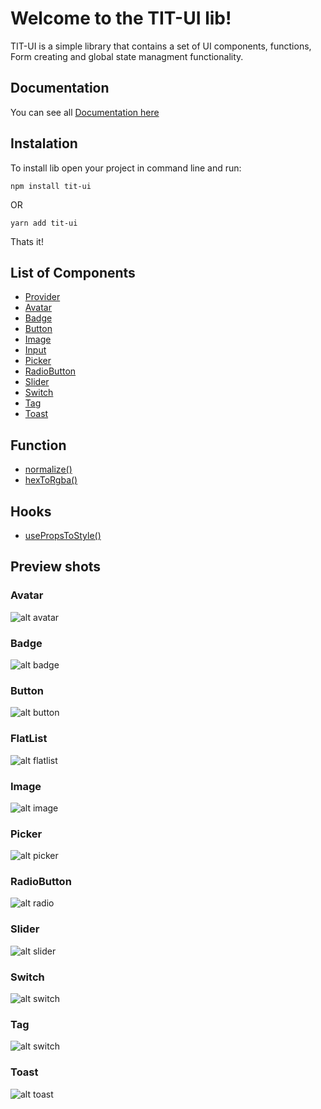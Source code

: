 # Welcome to the TIT-UI lib!

TIT-UI is a simple library that contains a set of UI components, functions, Form creating and global state managment functionality.

## Documentation
You can see all [Documentation here](https://ui.tit.dev)

## Instalation
To install lib open your project in command line and run:
```console
npm install tit-ui
```
OR
```console
yarn add tit-ui
```
Thats it!

## List of Components
- [Provider](/docs/provider.md)
- [Avatar](/docs/avatar.md)
- [Badge](/docs/badge.md)
- [Button](/docs/badge.md)
- [Image](/docs/image.md)
- [Input](/docs/input.md)
- [Picker](/docs/picker.md)
- [RadioButton](/docs/radio.md)
- [Slider](/docs/slider.md)
- [Switch](/docs/switch.md)
- [Tag](/docs/tag.md)
- [Toast](/docs/toast.md)

## Function
- [normalize()](/docs/normalize.md)
- [hexToRgba()](/docs/hexToRgba.md)

## Hooks
- [usePropsToStyle()](/docs/styles.md)

## Preview shots 

### Avatar
![alt avatar](https://github.com/blnaxblachbl/tit-ui/blob/main/images/avatar.jpg?raw=true)
### Badge
![alt badge](https://github.com/blnaxblachbl/tit-ui/blob/main/images/badge.jpg?raw=true)
### Button
![alt button](https://github.com/blnaxblachbl/tit-ui/blob/main/images/button.png?raw=true)
### FlatList
![alt flatlist](https://github.com/blnaxblachbl/tit-ui/blob/main/gifs/flat-list.gif?raw=true)
### Image
![alt image](https://github.com/blnaxblachbl/tit-ui/blob/main/gifs/image.gif?raw=true)
### Picker
![alt picker](https://github.com/blnaxblachbl/tit-ui/blob/main/gifs/picker.gif?raw=true)
### RadioButton
![alt radio](https://github.com/blnaxblachbl/tit-ui/blob/main/gifs/radioButtons.gif?raw=true)
### Slider
![alt slider](https://github.com/blnaxblachbl/tit-ui/blob/main/gifs/slider.gif?raw=true)
### Switch
![alt switch](https://github.com/blnaxblachbl/tit-ui/blob/main/gifs/switch.gif?raw=true)
### Tag
![alt switch](https://github.com/blnaxblachbl/tit-ui/blob/main/images/tag.jpg?raw=true)
### Toast
![alt toast](https://github.com/blnaxblachbl/tit-ui/blob/main/gifs/toasts.gif?raw=true)
